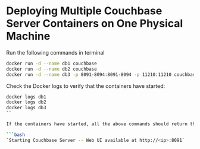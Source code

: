 # Deploying Multiple Couchbase Server Containers on One Physical Machine

Run the following commands in terminal

```bash
docker run -d --name db1 couchbase
docker run -d --name db2 couchbase
docker run -d --name db3 -p 8091-8094:8091-8094 -p 11210:11210 couchbase
```

Check the Docker logs to verify that the containers have started:

```bash
docker logs db1
docker logs db2
docker logs db3
``

If the containers have started, all the above commands should return the following output:

```bash
`Starting Couchbase Server -- Web UI available at http://<ip>:8091`
```
